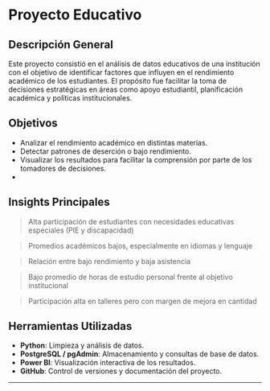# Proyecto Educativo

## 

## Descripción General

Este proyecto consistió en el análisis de datos educativos de una institución con el objetivo de identificar factores que influyen en el rendimiento académico de los estudiantes. El propósito fue facilitar la toma de decisiones estratégicas en áreas como apoyo estudiantil, planificación académica y políticas institucionales.

## 

## Objetivos

* Analizar el rendimiento académico en distintas materias.
* Detectar patrones de deserción o bajo rendimiento.
* Visualizar los resultados para facilitar la comprensión por parte de los tomadores de decisiones.
* 

## 

## Insights Principales

> Alta participación de estudiantes con necesidades educativas especiales (PIE y discapacidad)

> Promedios académicos bajos, especialmente en idiomas y lenguaje

> Relación entre bajo rendimiento y baja asistencia

> Bajo promedio de horas de estudio personal frente al objetivo institucional

> Participación alta en talleres pero con margen de mejora en cantidad



## Herramientas Utilizadas

* **Python**: Limpieza y análisis de datos.
* **PostgreSQL / pgAdmin**: Almacenamiento y consultas de base de datos.
* **Power BI**: Visualización interactiva de los resultados.
* **GitHub**: Control de versiones y documentación del proyecto.

---

